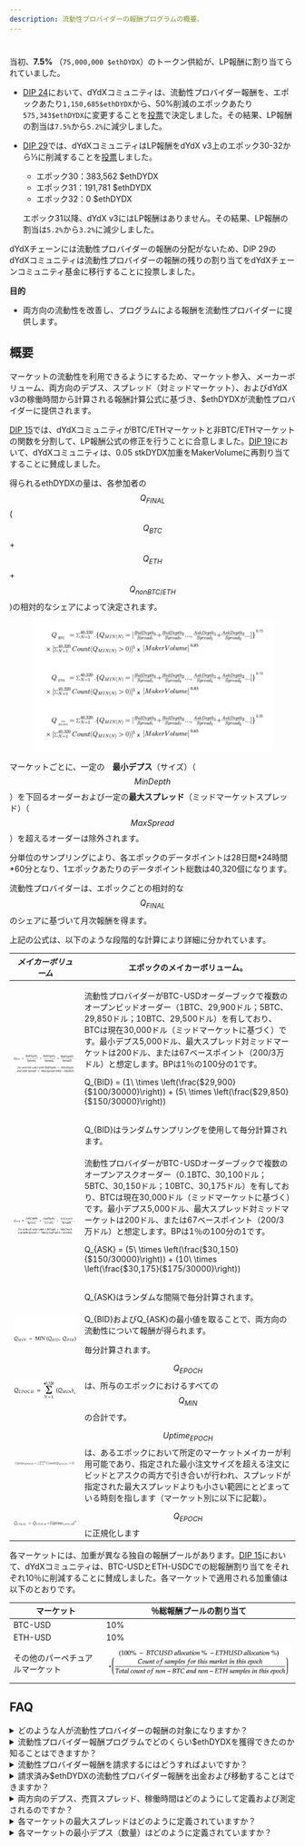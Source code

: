 ```yaml
---
description: 流動性プロバイダーの報酬プログラムの概要。
---
```


#

当初、**7.5%** （`75,000,000 $ethDYDX`）のトークン供給が、LP報酬に割り当てられていました。

* [DIP 24](https://github.com/dydxfoundation/dip/blob/master/content/dips/DIP-24.md)において、dYdXコミュニティは、流動性プロバイダー報酬を、エポックあたり`1,150,685$ethDYDX`から、50%削減のエポックあたり`575,343$ethDYDX`に変更することを[投票](https://dydx.community/dashboard/proposal/14)で決定しました。その結果、LP報酬の割当は`7.5%`から`5.2%`に減少しました。
*   [DIP 29](https://dydx.community/dashboard/proposal/16)では、dYdXコミュニティはLP報酬をdYdX v3上のエポック30-32から⅓に削減することを[投票](https://dydx.community/dashboard/proposal/16)しました。

    * エポック30：383,562 $ethDYDX
    * エポック31：191,781 $ethDYDX
    * エポック32：0 $ethDYDX

    エポック31以降、dYdX v3にはLP報酬はありません。その結果、LP報酬の割当は`5.2%`から`3.2%`に減少しました。

dYdXチェーンには流動性プロバイダーの報酬の分配がないため、DIP 29のdYdXコミュニティは流動性プロバイダーの報酬の残りの割り当てをdYdXチェーンコミュニティ基金に移行することに投票しました。

**目的**

* 両方向の流動性を改善し、プログラムによる報酬を流動性プロバイダーに提供します。

## **概要**

マーケットの流動性を利用できるようにするため、マーケット参入、メーカーボリューム、両方向のデプス、スプレッド（対ミッドマーケット）、およびdYdX v3の稼働時間から計算される報酬計算公式に基づき、$ethDYDXが流動性プロバイダーに提供されます。

[DIP 15](https://github.com/dydxfoundation/dip/blob/master/content/dips/DIP-15.md)では、dYdXコミュニティがBTC/ETHマーケットと非BTC/ETHマーケットの関数を分割して、LP報酬公式の修正を行うことに合意しました。[DIP 19](https://github.com/dydxfoundation/dip/blob/master/content/dips/DIP-19.md)において、dYdXコミュニティは、0.05 stkDYDX加重をMakerVolumeに再割り当てすることに賛成しました。

得られるethDYDXの量は、各参加者の$$Q_{FINAL}$$ ($$Q_{BTC}$$+​$$Q_{ETH}$$+$$Q_{non BTC/ETH}$$​)の相対的なシェアによって決定されます。

<figure><img src="../.gitbook/assets/Updated LP Rewards Formulas.png" alt=""><figcaption></figcaption></figure>

マーケットごとに、一定の　**最小デプス**（サイズ）（$$MinDepth$$）を下回るオーダーおよび一定の**最大スプレッド**（ミッドマーケットスプレッド）（$$MaxSpread$$）を超えるオーダーは除外されます。

分単位のサンプリングにより、各エポックのデータポイントは28日間\*24時間\*60分となり、1エポックあたりのデータポイント総数は40,320個になります。

流動性プロバイダーは、エポックごとの相対的な$$Q_{FINAL}$$のシェアに基づいて月次報酬を得ます。

上記の公式は、以下のような段階的な計算により詳細に分かれています。

| _メイカーボリューム_ | エポックのメイカーボリューム。 |
| --------------------------------------------------------------------------------------- | ---------------------------------------------------------------------------------------------------------------------------------------------------------------------------------------------------------------------------------------------------------------------------------------------------------------------------------------------------------------------------------------------------------------------------------------------------------------------------------------------------------------------------------------------------------------------------------------------------------- |
| <img src="../.gitbook/assets/1-qbid-formula.png" alt="" data-size="original"> | <p></p>流動性プロバイダーがBTC-USDオーダーブックで複数のオープンビッドオーダー（1BTC、29,900ドル；5BTC、29,850ドル；10BTC、29,500ドル）を有しており、BTCは現在30,000ドル（ミッドマーケットに基づく）です。最小デプス5,000ドル、最大スプレッド対ミッドマーケットは200ドル、または67ベースポイント（200/3万ドル）と想定します。BPは1％の100分の1です。<br><p></p><span class="math">Q_{BID} = (1\ \times \left(\frac{$29,900}{$100/30000}\right)) + (5\ \times \left(\frac{$29,850}{$150/30000}\right))</span><p></p><br><span class="math">Q_{BID}</span>はランダムサンプリングを使用して毎分計算されます。<br> |
| <img src="../.gitbook/assets/1-qask-formula.png" alt="" data-size="original"> | <p></p>流動性プロバイダーがBTC-USDオーダーブックで複数のオープンアスクオーダー（0.1BTC、30,100ドル；5BTC、30,150ドル；10BTC、30,175ドル）を有しており、BTCは現在30,000ドル（ミッドマーケットに基づく）です。最小デプス5,000ドル、最大スプレッド対ミッドマーケットは200ドル、または67ベースポイント（200/3万ドル）と想定します。BPは1％の100分の1です。<p></p><span class="math">Q_{ASK} = (5\ \times \left(\frac{$30,150}{$150/30000}\right)) + (10\ \times \left(\frac{$30,175}{$175/30000}\right))</span><p></p><br><span class="math">Q_{ASK}</span>はランダムな間隔で毎分計算されます。 |
| <img src="../.gitbook/assets/1-qmin-formula.png" alt="" data-size="original"> | <p></p><span class="math">Q_{BID}</span>および<span class="math">Q_{ASK}</span>の最小値を取ることで、両方向の流動性について報酬が得られます。<br><p></p>毎分計算されます。 |
| <img src="../.gitbook/assets/1-qpoech-formula.png" alt="" data-size="original"> | $$Q_{EPOCH}$$は、所与のエポックにおけるすべての$$Q_{MIN}$$の合計です。 |
| <img src="../.gitbook/assets/1-q-uptime-epoch-formula.png" alt="" data-size="original"> | $$Uptime_{EPOCH}$$は、あるエポックにおいて所定のマーケットメイカーが利用可能であり、指定された最小注文サイズを超える注文にビッドとアスクの両方で引き合いが行われ、スプレッドが指定された最大スプレッドよりも小さい範囲にとどまっている時刻を指します（マーケット別に以下に記載）。 |
| <img src="../.gitbook/assets/1-qfinal-epoch-formula.png" alt="" data-size="original"> | $$Q_{EPOCH}$$に正規化します |

各マーケットには、加重が異なる独自の報酬プールがあります。[DIP 15](https://github.com/dydxfoundation/dip/blob/master/content/dips/DIP-15.md)において、dYdXコミュニティは、BTC-USDとETH-USDCでの総報酬割り当てをそれぞれ10％に削減することに賛成しました。各マーケットで適用される加重値は以下のとおりです。

| マーケット | ％総報酬プールの割り当て |
| ----------------------- | ---------------------------------------------------------------- |
| BTC-USD | 10% |
| ETH-USD | 10% |
| その他のパーペチュアルマーケット | ![](../.gitbook/assets/1-other-perpetual-markets-lp-weights.png) |

## FAQ

<details>

<summary>どのような人が流動性プロバイダーの報酬の対象になりますか？</summary>

前エポックで、dYdX v3のメーカーボリュームを0.25％以上達成したすべての流動性プロバイダーが、所定のエポックでethDYDXを報酬として受け取る資格があります。

dYdX v3は、dYdX Trading Inc.の[利用規約](https://dydx.exchange/terms)に定義されているように、米国または制限地域の流動性プロバイダーにはご利用いただけません。

</details>

<details>

<summary>流動性プロバイダー報酬プログラムでどのくらい$ethDYDXを獲得できたのか知ることはできますか？</summary>

所定のエポックで、流動性プロバイダーは所定のペアマーケットでの相対的な$$Q_{スコア}$$に基づき、利回りを獲得します。各ペアには、ガバナンスによって設定された相対的な報酬額があります。ethDYDXの獲得予定額は、[LP報酬ダッシュボード](https://p.datadoghq.com/sb/dc160ddf0-b32271920202875868dc46be6b66cf87?tpl\_var\_Market=btc\&from\_ts=1661805073576\&to\_ts=1661891473576\&live=true)に表示されます。これは、関与している流動性プロバイダーの数、相対的な$$Q_{SCORE}$$、所定のペアでの報酬額に基づいて決定されます。

</details>

<details>

<summary>流動性プロバイダー報酬を請求するにはどうすればよいですか？</summary>

流動性プロバイダー報酬は、[dYdX API](https://docs.dydx.exchange/)に表示されます。ガバナンスのユーザーインターフェースには表示されていませんが、各エポックの終了時に[こちら](https://dydx.community/dashboard)からガバナンスを通じて請求することが可能です。

</details>

<details>

<summary>請求済み$ethDYDXの流動性プロバイダー報酬を出金および移動することはできますか？</summary>

流動性プロバイダー報酬で受け取る$ethDYDXトークンは、最初の移動制限期間が解除されると、請求および移動が可能になります。

エポック1から、流動性プロバイダー報酬で受け取る$ethDYDXトークンは、各エポックの終了から`7日`（**待機期間**）後より請求可能になります。

</details>

<details>

<summary>両方向のデプス、売買スプレッド、稼働時間はどのようにして定義および測定されるのですか？</summary>

* **両方向のデプス**



* **ミッドマーケットのスプレッド**



* **稼働時間**

流動性プロバイダーの稼働時間は、特に値動きのある時期のマーケットにおいて重要です。$$Q_{確定}$$への入力として、$$稼働時間_{エポック}$$に5の指数を適用することで、報酬は両方向の流動性を絶えず維持する流動性プロバイダーにスキューされます。つまり、稼働時間99％の流動性プロバイダーは、90％の流動性プロバイダーよりも指数関数的に値が高いことになります。



</details>

<details>

<summary>各マーケットの最大スプレッドはどのように定義されていますか？</summary>

スプレッドが所定のマーケットの$$最大スプレッド$$を上回っている場合、$$Q_{ビッド}$$ や $$Q_{アスク}$$は生成されません。

最大プレッドの初期値は以下のとおりです。

*
*
*

</details>

<details>

<summary>各マーケットの最小デプス（数量）はどのように定義されていますか？</summary>

数量が所定のマーケットの$$最小デプス$$を下回っている場合、$$Q_{ビッド}$$や$$Q_{アスク}$$が生成されることはありません。

最小デプスの初期値は、以下のとおりです。

*
*
*

</details>

